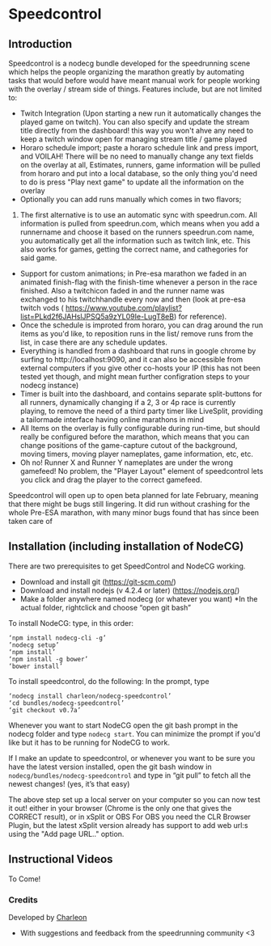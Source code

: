 # Speedcontrol

## Introduction

Speedcontrol is a nodecg bundle developed for the speedrunning scene which helps the people organizing the marathon greatly by automating tasks
that would before would have meant manual work for people working with the overlay / stream side of things. Features include, but are not limited to:
* Twitch Integration (Upon starting a new run it automatically changes the played game on twitch). You can also specify and update the stream title directly from the dashboard! this way you won't ahve any need to keep a twitch window open for managing stream title / game played
* Horaro schedule import; paste a horaro schedule link and press import, and VOILAH! There will be no need to manually change any text fields on the overlay at all, Estimates, runners, game information will be pulled from horaro and put into a local database, so the only thing you'd need to do is press "Play next game" to update all the information on the overlay
* Optionally you can add runs manually which comes in two flavors; 
1. The first alternative is to use an automatic sync with speedrun.com. All information is pulled from speedrun.com, which means when you add a runnername and choose it based on the runners speedrun.com name, you automatically get all the information such as twitch link, etc. This also works for games, getting the correct name, and cathegories for said game.
* Support for custom animations; in Pre-esa marathon we faded in an animated finish-flag with the finish-time whenever a person in the race finished. Also a twitchicon faded in and the runner name was exchanged to his twitchhandle every now and then (look at pre-esa twitch vods ( https://www.youtube.com/playlist?list=PLkd2f6JAHslJPSQ5a9zYL09Ie-LugT8eB)  for reference).
* Once the schedule is improted from horaro, you can drag around the run items as you'd like, to reposition runs in the list/ remove runs from the list, in case there are any schedule updates.
* Everything is handled from a dashboard that runs in google chrome by surfing to http://localhost:9090, and it can also be accessible from external computers if you give other co-hosts your IP (this has not been tested yet though, and might mean further configration steps to your nodecg instance)
* Timer is built into the dashboard, and contains separate split-buttons for all runners, dynamically changing if a 2, 3 or 4p race is currently playing, to remove the need of a third party timer like LiveSplit, providing a tailormade interface having online marathons in mind
* All Items on the overlay is fully configurable during run-time, but should really be configured before the marathon, which means that you can change positions of the game-capture cutout of the background, moving timers, moving player nameplates, game information, etc, etc.
* Oh no! Runner X and Runner Y nameplates are under the wrong gamefeed! No problem, the "Player Layout" element of speedcontrol lets you click and drag the player to the correct gamefeed.

Speedcontrol will open up to open beta planned for late February, meaning that there might be bugs still lingering. It did run without crashing for the whole Pre-ESA marathon, with many minor bugs found that has since been taken care of

## Installation (including installation of NodeCG)

There are two prerequisites to get SpeedControl and NodeCG working.
* Download and install git (https://git-scm.com/)
* Download and install nodejs (v 4.2.4 or later) (https://nodejs.org/)
* Make a folder anywhere named nodecg (or whatever you want)
*In the actual folder, rightclick and choose “open git bash”

To install NodeCG: type, in this order: 
```
‘npm install nodecg-cli -g’
’nodecg setup’
‘npm install’ 
‘npm install -g bower’
‘bower install’
```

To install speedcontrol, do the following:
In the prompt, type 
```
‘nodecg install charleon/nodecg-speedcontrol’
‘cd bundles/nodecg-speedcontrol’
‘git checkout v0.7a’
```

Whenever you want to start NodeCG open the git bash prompt in the nodecg folder and type `nodecg start`. You can minimize the prompt if you'd
like but it has to be running for NodeCG to work.

If I make an update to speedcontrol, or whenever you want to be sure you have the latest version installed, open the git bash window in `nodecg/bundles/nodecg-speedcontrol` and type in “git pull” to fetch all the newest changes! (yes, it’s that easy)

The above step set up a local server on your computer so you can now test it out! either in your browser (Chrome is the only one that gives the CORRECT result), or in xSplit or OBS For OBS you need the CLR Browser Plugin, but the latest xSplit version already has support to add web url:s using the "Add page URL.." option. 

## Instructional Videos

To Come!

### Credits
Developed by [Charleon](https://twitter.com/CharleonChan)
- With suggestions and feedback from the speedrunning community <3
